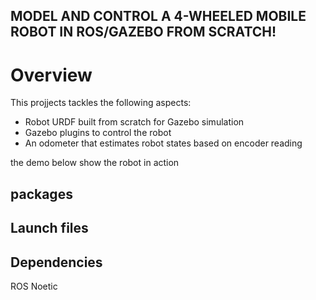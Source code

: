 ## MODEL AND CONTROL A 4-WHEELED MOBILE ROBOT IN ROS/GAZEBO FROM SCRATCH!

# Overview
This projjects tackles the following aspects: 
- Robot URDF built from scratch for Gazebo simulation
- Gazebo plugins to control the robot 
- An odometer that estimates robot states based on encoder reading

the demo below show the robot in action

## packages

## Launch files

## Dependencies
ROS Noetic
